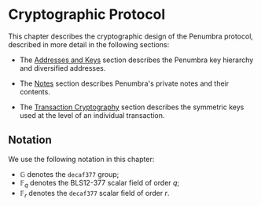# Cryptographic Protocol

This chapter describes the cryptographic design of the Penumbra protocol,
described in more detail in the following sections:

- The [Addresses and Keys](./protocol/addresses_keys.md) section describes the Penumbra key hierarchy and diversified addresses.

- The [Notes](./protocol/notes/note_ciphertexts.md) section describes Penumbra's private notes and their contents.

- The [Transaction Cryptography](./protocol/transaction_crypto.md) section describes the symmetric keys used at the level of an individual transaction.

## Notation

We use the following notation in this chapter:

* $\mathbb G$ denotes the `decaf377` group;
* $\mathbb F_q$ denotes the BLS12-377 scalar field of order $q$;
* $\mathbb F_r$ denotes the `decaf377` scalar field of order $r$.

